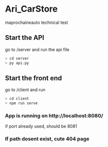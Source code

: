 # Ari_CarStore
maprochaineauto technical test 

## Start the API
go to /server and run the api file 
```sh 
> cd server
> py api.py
```

## Start the front end
go to /client and run 
```sh
> cd client
> npm run serve
```

### App is running on http://localhost:8080/ 
if port already used, should be 8081

### If path dosent exist, cute 404 page
